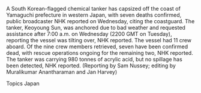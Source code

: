 A South Korean-flagged chemical tanker has capsized off the coast of Yamaguchi prefecture in western Japan, with seven deaths confirmed, public broadcaster NHK reported on Wednesday, citing the coastguard.
The tanker, Keoyoung Sun, was anchored due to bad weather and requested assistance after 7:00 a.m. on Wednesday (2200 GMT on Tuesday), reporting the vessel was tilting over, NHK reported.
The vessel had 11 crew aboard. Of the nine crew members retrieved, seven have been confirmed dead, with rescue operations ongoing for the remaining two, NHK reported.
The tanker was carrying 980 tonnes of acrylic acid, but no spillage has been detected, NHK reported.
(Reporting by Sam Nussey; editing by Muralikumar Anantharaman and Jan Harvey)

Topics
Japan
